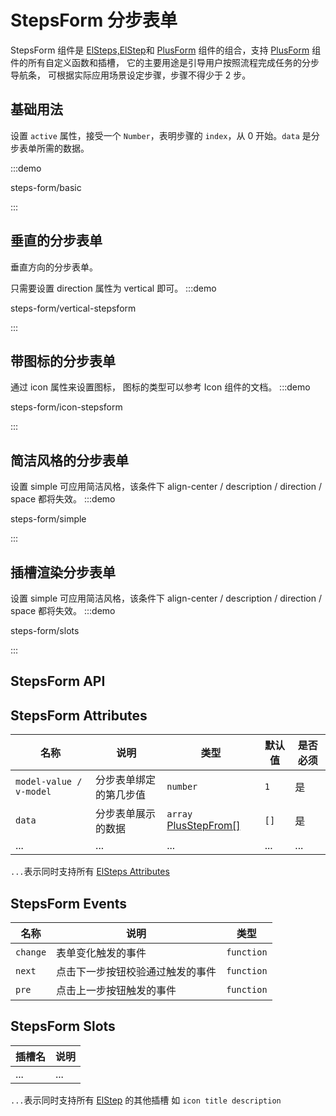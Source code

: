# StepsForm 分步表单

StepsForm 组件是 [ElSteps,ElStep](https://element-plus.org/zh-CN/component/steps.html)和 [PlusForm](/components/form.html) 组件的组合，支持 [PlusForm](/components/form.html) 组件的所有自定义函数和插槽，
它的主要用途是引导用户按照流程完成任务的分步导航条， 可根据实际应用场景设定步骤，步骤不得少于 2 步。

## 基础用法

设置 `active` 属性，接受一个 `Number`，表明步骤的 `index`，从 0 开始。`data` 是分步表单所需的数据。

:::demo

steps-form/basic

:::

## 垂直的分步表单

垂直方向的分步表单。

只需要设置 direction 属性为 vertical 即可。
:::demo

steps-form/vertical-stepsform

:::

## 带图标的分步表单

通过 icon 属性来设置图标， 图标的类型可以参考 Icon 组件的文档。
:::demo

steps-form/icon-stepsform

:::

## 简洁风格的分步表单

设置 simple 可应用简洁风格，该条件下 align-center / description / direction / space 都将失效。
:::demo

steps-form/simple

:::

## 插槽渲染分步表单

设置 simple 可应用简洁风格，该条件下 align-center / description / direction / space 都将失效。
:::demo

steps-form/slots

:::

## StepsForm API

## StepsForm Attributes

| 名称                    | 说明                   | 类型                                                         | 默认值 | 是否必须 |
| ----------------------- | ---------------------- | ------------------------------------------------------------ | ------ | -------- |
| `model-value / v-model` | 分步表单绑定的第几步值 | `number`                                                     | `1`    | 是       |
| `data`                  | 分步表单展示的数据     | `array` [PlusStepFrom[]](/components/type.html#plusstepfrom) | `[]`   | 是       |
| ...                     | ...                    | ...                                                          | ...    | ...      |

`...`表示同时支持所有 [ElSteps Attributes](https://element-plus.org/zh-CN/component/steps.html#steps-%E5%B1%9E%E6%80%A7)

## StepsForm Events

| 名称     | 说明                             | 类型                                                                                        |
| -------- | -------------------------------- | ------------------------------------------------------------------------------------------- |
| `change` | 表单变化触发的事件               | `function` <docs-tip content='(values: FieldValues,column: PlusColumn) => void'></docs-tip> |
| `next`   | 点击下一步按钮校验通过触发的事件 | `function` <docs-tip content='(active: number, values: FieldValues) => void'></docs-tip>    |
| `pre`    | 点击上一步按钮触发的事件         | `function` <docs-tip content='(active: number) => void'></docs-tip>                         |

## StepsForm Slots

| 插槽名 | 说明 |
| ------ | ---- |
| ...    | ...  |

`...`表示同时支持所有 [ElStep](https://element-plus.org/zh-CN/component/steps.html#step-%E6%8F%92%E6%A7%BD) 的其他插槽 如 `icon title description `
